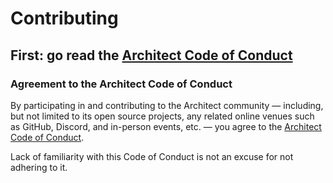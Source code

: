 # Contributing

## First: go read the [Architect Code of Conduct](/.github/CODE_OF_CONDUCT.md)

### Agreement to the Architect Code of Conduct
By participating in and contributing to the Architect community — including, but not limited to its open source projects, any related online venues such as GitHub, Discord, and in-person events, etc. — you agree to the [Architect Code of Conduct](/.github/CODE_OF_CONDUCT.md).

Lack of familiarity with this Code of Conduct is not an excuse for not adhering to it.
